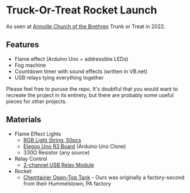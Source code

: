 # Truck-Or-Treat Rocket Launch
As seen at [Annville Church of the Brethren](https://www.annvillecob.org) Trunk or Treat in 2022.

## Features

- Flame effect (Arduino Uno + addressible LEDs)
- Fog machine
- Countdown timer with sound effects (written in VB.net)
- USB relays tying everything together

Please feel free to puruse the repo.   It's doubtful that you would want to recreate the project in its entirety, but there are probably some useful pieces for other projects.

## Materials

- Flame Effect Lights
  - [RGB Light String, 50pcs](https://www.amazon.com/gp/product/B076VBSB3B/ref=ppx_yo_dt_b_search_asin_title?ie=UTF8&psc=1)
  - [Elegoo Uno R3 Board](https://www.amazon.com/gp/product/B01EWOE0UU/ref=ppx_yo_dt_b_search_asin_title?ie=UTF8&psc=1) (Arduino Uno Clone)
  - 330Ω Resistor (any source)
- Relay Control
  - [2-channel USB Relay Module](https://www.amazon.com/gp/product/B07CFQMDJ3/ref=ppx_yo_dt_b_search_asin_title?ie=UTF8&psc=1)
- Rocket
  - [Chemtainer Open-Top Tank](https://chemtainer.com/) - Ours was originally a factory-second from their Hummelstown, PA factory
